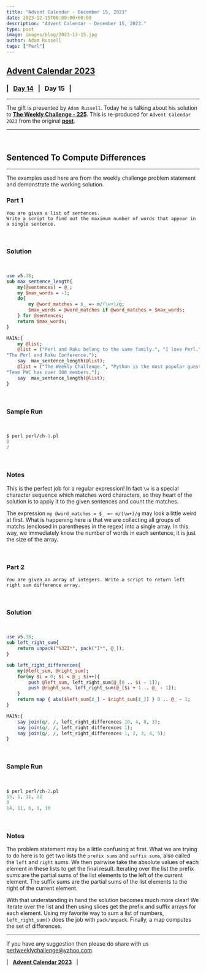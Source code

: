 ```yaml
---
title: "Advent Calendar - December 15, 2023"
date: 2023-12-15T00:00:00+00:00
description: "Advent Calendar - December 15, 2023."
type: post
image: images/blog/2023-12-15.jpg
author: Adam Russell
tags: ["Perl"]
---
```


## [**Advent Calendar 2023**](/blog/advent-calendar-2023)
### | &nbsp; [**Day 14**](/blog/advent-calendar-2023-12-14) &nbsp; | &nbsp; **Day 15** &nbsp; |
***

The gift is presented by `Adam Russell`. Today he is talking about his solution to [**The Weekly Challenge - 225**](/blog/perl-weekly-challenge-225). This is re-produced for `Advent Calendar 2023` from the original [**post**](http://rabbitfarm.com/cgi-bin/blosxom/perl/2023/07/13).

***

<br>

## Sentenced To Compute Differences
***

The examples used here are from the weekly challenge problem statement and demonstrate the working solution.

### Part 1

    You are given a list of sentences.
    Write a script to find out the maximum number of words that appear in a single sentence.

<br>

### Solution

<br>

```perl
use v5.38;
sub max_sentence_length{
    my(@sentences) = @_;
    my $max_words = -1;
    do{
        my @word_matches = $_ =~ m/(\w+)/g;
        $max_words = @word_matches if @word_matches > $max_words;
    } for @sentences;
    return $max_words;
}

MAIN:{
    my @list;
    @list = ("Perl and Raku belong to the same family.", "I love Perl.",
"The Perl and Raku Conference.");
    say  max_sentence_length(@list);
    @list = ("The Weekly Challenge.", "Python is the most popular guest language.",
"Team PWC has over 300 members.");
    say  max_sentence_length(@list);
}
```

<br>

### Sample Run

<br>

```perl
$ perl perl/ch-1.pl
8
7
```

<br>

### Notes

This is the perfect job for a regular expression! In fact `\w` is a special character sequence which matches word characters, so they heart of the solution is to apply it to the given sentences and count the matches.

The expression `my @word_matches = $_ =~ m/(\w+)/g` may look a little weird at first. What is happening here is that we are collecting all groups of matchs (enclosed in parentheses in the regex) into a single array. In this way, we immediately know the number of words in each sentence, it is just the size of the array.

<br>

### Part 2

    You are given an array of integers. Write a script to return left right sum difference array.

<br>

### Solution

<br>

```perl
use v5.38;
sub left_right_sum{
    return unpack("%32I*", pack("I*", @_));
}

sub left_right_differences{
    my(@left_sum, @right_sum);
    for(my $i = 0; $i < @_; $i++){
        push @left_sum, left_right_sum(@_[0 .. $i - 1]);
        push @right_sum, left_right_sum(@_[$i + 1 .. @_ - 1]);
    }
    return map { abs($left_sum[$_] - $right_sum[$_]) } 0 .. @_ - 1;
}

MAIN:{
    say join(q/, /, left_right_differences 10, 4, 8, 3);
    say join(q/, /, left_right_differences 1);
    say join(q/, /, left_right_differences 1, 2, 3, 4, 5);
}
```

<br>

### Sample Run

<br>

```perl
$ perl perl/ch-2.pl
15, 1, 11, 22
0
14, 11, 6, 1, 10
```

<br>

### Notes

The problem statement may be a little confusing at first. What we are trying to do here is to get two lists the `prefix sums` and `suffix sums`, also called the `left` and `right` sums. We then pairwise take the absolute values of each element in these lists to get the final result. Iterating over the list the prefix sums are the partial sums of the list elements to the left of the current element. The suffix sums are the partial sums of the list elements to the right of the current element.

With that understanding in hand the solution becomes much more clear! We iterate over the list and then using slices get the prefix and suffix arrays for each element. Using my favorite way to sum a list of numbers, `left_right_sum()` does the job with `pack/unpack`. Finally, a map computes the set of differences.

***

If you have any suggestion then please do share with us <perlweeklychallenge@yahoo.com>.

| &nbsp; [**Advent Calendar 2023**](/blog/advent-calendar-2023) &nbsp; |
